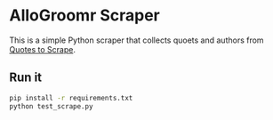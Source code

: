 # AlloGroomr Scraper

This is a simple Python scraper that collects quoets and authors from [Quotes to Scrape](https://quotes.toscrape.com/).

## Run it
```bash
pip install -r requirements.txt
python test_scrape.py
